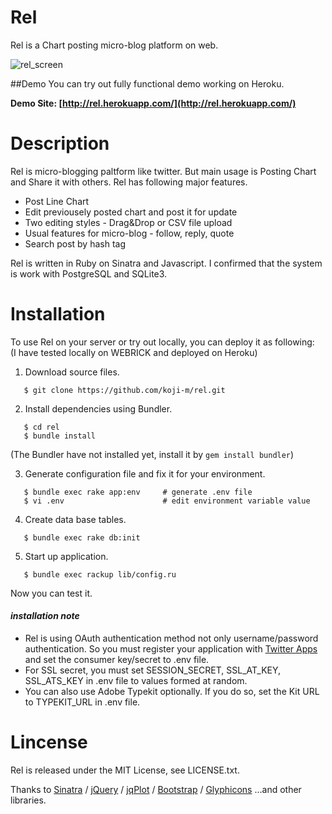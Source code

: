 Rel
===============

Rel is a Chart posting micro-blog platform on web.

![rel_screen](https://raw.github.com/wiki/koji-m/rel/images/rel_splash.gif)

##Demo
You can try out fully functional demo working on Heroku.

**Demo Site: [http://rel.herokuapp.com/](http://rel.herokuapp.com/)**

Description
===============
Rel is micro-blogging paltform like twitter. But main usage is Posting Chart and Share it with others.
Rel has following major features.

- Post Line Chart
- Edit previousely posted chart and post it for update
- Two editing styles - Drag&Drop or CSV file upload
- Usual features for micro-blog - follow, reply, quote
- Search post by hash tag

Rel is written in Ruby on Sinatra and Javascript. I confirmed that the system is work with PostgreSQL and SQLite3.


Installation
===============

To use Rel on your server or try out locally, you can deploy it as following:  
(I have tested locally on WEBRICK and deployed on Heroku)

1. Download source files.
 ```
 	$ git clone https://github.com/koji-m/rel.git
 ```
 
2. Install dependencies using Bundler.
 ```
 	$ cd rel
	$ bundle install
 ```
 (The Bundler have not installed yet, install it by `gem install bundler`)
 
3. Generate configuration file and fix it for your environment.
 ```
 	$ bundle exec rake app:env     # generate .env file
 	$ vi .env                      # edit environment variable value
 ```
 
4. Create data base tables.
 ```
 	$ bundle exec rake db:init
 ```

5. Start up application.
 ```
 	$ bundle exec rackup lib/config.ru
 ```
 
Now you can test it.


#### *installation note*
- Rel is using OAuth authentication method not only username/password authentication.
So you must register your application with [Twitter Apps](https://apps.twitter.com/) and
set the consumer key/secret to .env file.
- For SSL secret, you must set SESSION_SECRET, SSL_AT_KEY, SSL_ATS_KEY in .env file to values
formed at random.
- You can also use Adobe Typekit optionally. If you do so, set the Kit URL to TYPEKIT_URL in .env file.

Lincense
===============

Rel is released under the MIT License, see LICENSE.txt.

Thanks to
[Sinatra](http://www.sinatrarb.com/) / [jQuery](http://jquery.com/) / [jqPlot](http://www.jqplot.com/index.php) /
[Bootstrap](http://getbootstrap.com/) / [Glyphicons](http://glyphicons.com/) ...and other libraries.

